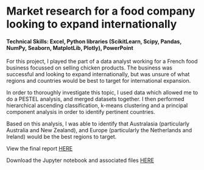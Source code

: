 # Market research for a food company looking to expand internationally
#### Technical Skills: Excel, Python libraries (ScikitLearn, Scipy, Pandas, NumPy, Seaborn, MatplotLib, Plotly), PowerPoint

For this project, I played the part of a data analyst working for a French food business focussed on selling chicken products. The business was successful and looking to expand internationally, but was unsure of what regions and countries would be best to target for international expansion. 

In order to thoroughly investigate this topic, I used data which allowed me to do a PESTEL analysis, and merged datasets together. I then performed hierarchical ascending classification, k-means clustering and a principal component analysis in order to identify pertinent countries. 

Based on this analysis, I was able to identify that Australasia (particularly Australia and New Zealand), and Europe (particularly the Netherlands and Ireland) would be the best regions to target.

View the final report [HERE](https://flossytoo.github.io/portfolio/Project_9/Chicken.pdf)

Download the Jupyter notebook and associated files [HERE](https://flossytoo.github.io/portfolio/Project_9/Jupyter.zip)
